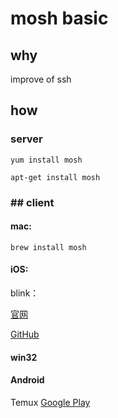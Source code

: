 # mosh basic

## why

improve of ssh

## how

### server


```
yum install mosh
```



```
apt-get install mosh
```


### ## client
#### mac:

```
brew install mosh
```

#### iOS:

blink：

[官网](http://www.blink.sh)

[GitHub](https://github.com/blinksh/blink)

#### win32

#### Android

Temux
[Google Play ](https://play.google.com/store/apps/details?id=com.termux)





